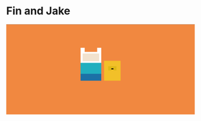 <h1>Fin and Jake</h1>

<img src="https://github.com/RafaelSavoy/cartoons/blob/master/fin-jake-htmlcss/download.png">
